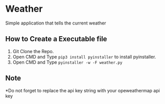 # Weather
Simple application that tells the current weather


<h2>How to Create a Executable file</h2>

1) Git Clone the Repo. <br>
2) Open CMD and Type <code>pip3 install pyinstaller</code> to install pyinstaller.<br>
3) Open CMD and Type <code>pyinstaller -w -F weather.py</code><br>


<h2>Note</h2>
*Do not forget to replace the api key string with your opeweathermap api key
